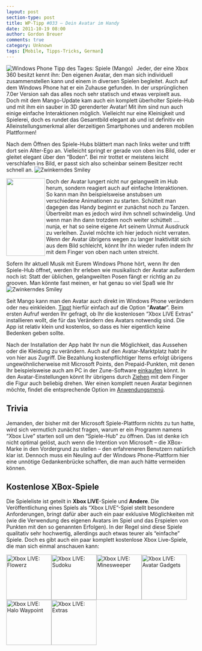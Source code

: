 ```yaml
---
layout: post
section-type: post
title: WP-Tipp #033 – Dein Avatar im Handy
date: 2011-10-19 08:00
author: Gordon Breuer
comments: true
category: Unknown
tags: [Mobile, Tipps-Tricks, German]
---
```

<p><img style="margin: 0px 10px 0px 0px; display: inline; float: left" title="" alt="Windows Phone Tipp des Tages: Spiele (Mango)" align="left" src="http://anheledirwp.blob.core.windows.net/wordpress/2011/10/spielemg.png" /></p>  <p>Jeder, der eine Xbox 360 besitzt kennt ihn: Den eigenen Avatar, den man sich individuell zusammenstellen kann und einem in diversen Spielen begleitet. Auch auf dem Windows Phone hat er ein Zuhause gefunden. In der ursprünglichen 7.0er Version sah das alles noch sehr statisch und etwas verpixelt aus. Doch mit dem Mango-Update kam auch ein komplett überholter Spiele-Hub und mit ihm ein sauber in 3D gerenderter Avatar! Mit ihm sind nun auch einige einfache Interaktionen möglich. Vielleicht nur eine Kleinigkeit und Spielerei, doch es rundet das Gesamtbild elegant ab und ist definitiv ein Alleinstellungsmerkmal aller derzeitigen Smartphones und anderen mobilen Plattformen!</p>  <p>Nach dem Öffnen des Spiele-Hubs blättert man nach links weiter und trifft dort sein Alter-Ego an. Vielleicht springt er gerade von oben ins Bild, oder er gleitet elegant über den “Boden”. Bei mir trottet er meistens leicht verschlafen ins Bild, er passt sich also scheinbar seinem Besitzer recht schnell an. <img style="border-bottom-style: none; border-left-style: none; border-top-style: none; border-right-style: none" class="wlEmoticon wlEmoticon-winkingsmile" alt="Zwinkerndes Smiley" src="http://anheledirwp.blob.core.windows.net/wordpress/2011/10/wlEmoticon-winkingsmile.png" /></p>  <p><a href="http://live.xbox.com/de-DE/MyXbox/Profile?Gamertag=Anheledir"><img style="display: inline; float: left" align="left" src="http://anheledirwp.blob.core.windows.net/wordpress/2011/10/avatar-body.png" width="103" height="206" /></a>Doch der Avatar lungert nicht nur gelangweilt im Hub herum, sondern reagiert auch auf einfache Interaktionen. So kann man ihn beispielsweise anstubsen um verschiedene Animationen zu starten. Schüttelt man dagegen das Handy beginnt er zunächst noch zu Tanzen. Übertreibt man es jedoch wird ihm schnell schwindelig. Und wenn man ihn dann trotzdem noch weiter schüttelt …. nunja, er hat so seine eigene Art seinem Unmut Ausdruck zu verleihen. Zuviel möchte ich hier jedoch nicht verraten. Wenn der Avatar übrigens wegen zu langer Inaktivität sich aus dem Bild schleicht, könnt Ihr ihn wieder rufen indem Ihr mit dem Finger von oben nach unten streicht.</p>  <p>Sofern Ihr aktuell Musik mit Eurem Windows Phone hört, wenn Ihr den Spiele-Hub öffnet, werden Ihr erleben wie musikalisch der Avatar außerdem noch ist: Statt der üblichen, gelangweilten Posen fängt er richtig an zu grooven. Man könnte fast meinen, er hat genau so viel Spaß wie Ihr <img style="border-bottom-style: none; border-left-style: none; border-top-style: none; border-right-style: none" class="wlEmoticon wlEmoticon-winkingsmile" alt="Zwinkerndes Smiley" src="http://anheledirwp.blob.core.windows.net/wordpress/2011/10/wlEmoticon-winkingsmile.png" /></p>  <p>Seit Mango kann man den Avatar auch direkt im Windows Phone verändern oder neu einkleiden. <a href="/post/2011/09/12/WP7-Tipp-007-%E2%80%93-Standard-Gesten.aspx">Tippt</a> hierfür einfach auf die Option “<strong>Avatar</strong>”. Beim ersten Aufruf werden Ihr gefragt, ob Ihr die kostenlosen “Xbox LIVE Extras” installieren wollt, die für das Verändern des Avatars notwendig sind. Die App ist relativ klein und kostenlos, so dass es hier eigentlich keine Bedenken geben sollte.</p>  <p>Nach der Installation der App habt Ihr nun die Möglichkeit, das Aussehen oder die Kleidung zu verändern. Auch auf den Avatar-Marktplatz habt ihr von hier aus Zugriff. Die Bezahlung kostenpflichtiger Items erfolgt übrigens ungewöhnlicherweise mit Microsoft Points, den Prepaid-Punkten, mit denen Ihr beispielsweise auch am PC in der Zune-Software <a href="/post/2011/09/19/WP7-Tipp-012-%E2%80%93-Wozu-die-Zune-Software.aspx">einkaufen</a> könnt. In den Avatar-Einstellungen könnt Ihr übrigens durch <a href="/post/2011/09/12/WP7-Tipp-007-%E2%80%93-Standard-Gesten.aspx">Ziehen</a> mit dem Finger die Figur auch beliebig drehen. Wer einen komplett neuen Avatar beginnen möchte, findet die entsprechende Option im <a href="/post/2011/09/05/WP7-Tipp-002-%E2%80%93-Das-Anwendungs-und-Kontextmenu.aspx">Anwendungsmenü</a>.</p>  <h2>Trivia</h2>  <p>Jemanden, der bisher mit der Microsoft Spiele-Plattform nichts zu tun hatte, wird sich vermutlich zunächst fragen, warum er ein Programm namens “Xbox Live” starten soll um den “Spiele-Hub” zu öffnen. Das ist denke ich nicht optimal gelöst, auch wenn die Intention von Microsoft – die XBox-Marke in den Vordergrund zu stellen – den erfahreneren Benutzern natürlich klar ist. Dennoch muss ein Neuling auf der Windows Phone-Plattform hier eine unnötige Gedankenbrücke schaffen, die man auch hätte vermeiden können.</p>  <h2>Kostenlose XBox-Spiele</h2>  <p>Die Spieleliste ist geteilt in <strong>Xbox LIVE</strong>-Spiele und <strong>Andere</strong>. Die Veröffentlichung eines Spiels als “Xbox LIVE”-Spiel stellt besondere Anforderungen, bringt dafür aber auch ein paar exklusive Möglichkeiten mit (wie die Verwendung des eigenen Avatars im Spiel und das Erspielen von Punkten mit den so genannten Erfolgen). In der Regel sind diese Spiele qualitativ sehr hochwertig, allerdings auch etwas teurer als “einfache” Spiele. Doch es gibt auch ein paar komplett kostenlose Xbox Live-Spiele, die man sich einmal anschauen kann:</p>  <p><a href="http://www.windowsphone.com/de-DE/apps/981750c8-24cc-df11-9eae-00237de2db9e"><img title="" alt="Xbox LIVE: Flowerz" src="http://catalog.zune.net/v3.2/de-DE/apps/981750c8-24cc-df11-9eae-00237de2db9e/primaryImage?width=240&amp;height=240&amp;resize=true" width="120" height="120" /></a><a href="http://www.windowsphone.com/de-DE/apps/a81bbf9c-530e-47be-bd86-c74c156a1d71"><img title="" alt="Xbox LIVE: Sudoku" src="http://catalog.zune.net/v3.2/de-DE/apps/a81bbf9c-530e-47be-bd86-c74c156a1d71/primaryImage?width=240&amp;height=240&amp;resize=true" width="120" height="120" /></a><a href="http://www.windowsphone.com/de-DE/apps/0b00c4a3-eda9-e011-a53c-78e7d1fa76f8"><img title="" alt="Xbox LIVE: Minesweeper" src="http://catalog.zune.net/v3.2/de-DE/apps/0b00c4a3-eda9-e011-a53c-78e7d1fa76f8/primaryImage?width=240&amp;height=240&amp;resize=true" width="120" height="120" /></a><a href="http://www.windowsphone.com/de-DE/apps/bc9153f2-bfe8-df11-9264-00237de2db9e"><img title="" alt="Xbox LIVE: Avatar Gadgets" src="http://catalog.zune.net/v3.2/de-DE/apps/bc9153f2-bfe8-df11-9264-00237de2db9e/primaryImage?width=240&amp;height=240&amp;resize=true" width="120" height="120" /></a><a href="http://www.windowsphone.com/de-DE/apps/79c9f9c8-ace7-df11-9264-00237de2db9e"><img title="" alt="Xbox LIVE: Halo Waypoint" src="http://catalog.zune.net/v3.2/de-DE/apps/79c9f9c8-ace7-df11-9264-00237de2db9e/primaryImage?width=240&amp;height=240&amp;resize=true" width="120" height="120" /></a><a href="http://www.windowsphone.com/de-DE/apps/31e9b772-1d92-e011-986b-78e7d1fa76f8"><img title="" alt="Xbox LIVE: Extras" src="http://catalog.zune.net/v3.2/de-DE/apps/31e9b772-1d92-e011-986b-78e7d1fa76f8/primaryImage?width=240&amp;height=240&amp;resize=true" width="120" height="120" /></a></p>

